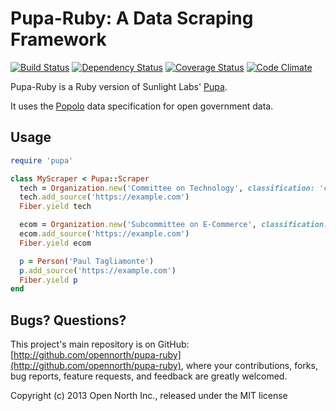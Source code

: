 # Pupa-Ruby: A Data Scraping Framework

[![Build Status](https://secure.travis-ci.org/opennorth/pupa-ruby.png)](http://travis-ci.org/opennorth/pupa-ruby)
[![Dependency Status](https://gemnasium.com/opennorth/pupa-ruby.png)](https://gemnasium.com/opennorth/pupa-ruby)
[![Coverage Status](https://coveralls.io/repos/opennorth/pupa-ruby/badge.png?branch=master)](https://coveralls.io/r/opennorth/pupa-ruby)
[![Code Climate](https://codeclimate.com/github/opennorth/pupa-ruby.png)](https://codeclimate.com/github/opennorth/pupa-ruby)

Pupa-Ruby is a Ruby version of Sunlight Labs' [Pupa](https://github.com/opencivicdata/pupa).

It uses the [Popolo](http://popoloproject.com/) data specification for open government data.

## Usage

```ruby
require 'pupa'

class MyScraper < Pupa::Scraper
  tech = Organization.new('Committee on Technology', classification: 'committee')
  tech.add_source('https://example.com')
  Fiber.yield tech

  ecom = Organization.new('Subcommittee on E-Commerce', classification: 'committee', parent: tech)
  ecom.add_source('https://example.com')
  Fiber.yield ecom

  p = Person('Paul Tagliamonte')
  p.add_source('https://example.com')
  Fiber.yield p
end
```

## Bugs? Questions?

This project's main repository is on GitHub: [http://github.com/opennorth/pupa-ruby](http://github.com/opennorth/pupa-ruby), where your contributions, forks, bug reports, feature requests, and feedback are greatly welcomed.

Copyright (c) 2013 Open North Inc., released under the MIT license

